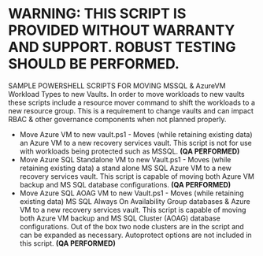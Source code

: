 # WARNING: THIS SCRIPT IS PROVIDED WITHOUT WARRANTY AND SUPPORT. ROBUST TESTING SHOULD BE PERFORMED.

SAMPLE POWERSHELL SCRIPTS FOR MOVING MSSQL & AzureVM Workload Types to new Vaults. In order to move workloads to new vaults these scripts include a resource mover command to shift the workloads to a new resource group. This is a requirement to change vaults and can impact RBAC & other governance components when not planned properly.

* Move Azure VM to new vault.ps1 - Moves (while retaining existing data) an Azure VM to a new recovery services vault. This script is not for use with workloads being protected such as MSSQL. **(QA PERFORMED)**
* Move Azure SQL Standalone VM to new Vault.ps1 - Moves (while retaining existing data) a stand alone MS SQL Azure VM to a new recovery services vault. This script is capable of moving both Azure VM backup and MS SQL database configurations. **(QA PERFORMED)**
* Move Azure SQL AOAG VM to new Vault.ps1 - Moves (while retaining existing data) MS SQL Always On Availability Group databases & Azure VM to a new recovery services vault. This script is capable of moving both Azure VM backup and MS SQL Cluster (AOAG) database configurations. Out of the box two node clusters are in the script and can be expanded as necessary. Autoprotect options are not included in this script. **(QA PERFORMED)**
